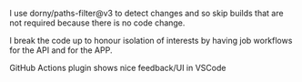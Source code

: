 I use dorny/paths-filter@v3 to detect changes and so skip builds that are not required because there is no code change.

I break the code up to honour isolation of interests by having job workflows for the API and for the APP.

GitHub Actions plugin shows nice feedback/UI in VSCode
